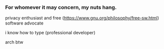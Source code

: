 ### For whomever it may concern, my nuts hang.

privacy enthusiast and free (https://www.gnu.org/philosophy/free-sw.html) software advocate

i know how to type (professional developer)

arch btw

